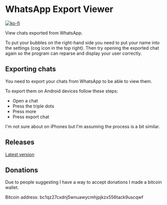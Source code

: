 WhatsApp Export Viewer
======================

[![ko-fi](https://ko-fi.com/img/githubbutton_sm.svg)](https://ko-fi.com/W7W1607S8)

View chats exported from WhatsApp.

To put your bubbles on the right-hand side you need to put your name into the settings (cog icon in the top right). Then try opening the exported chat again so the program can reparse and display your user correctly.

Exporting chats
---------------

You need to export your chats from WhatsApp to be able to view them.

To export them on Android devices follow these steps:

- Open a chat
- Press the triple dots
- Press more
- Press export chat

I'm not sure about on iPhones but I'm assuming the process is a bit similar.

Releases
--------

[Latest version](https://github.com/MrMelon54/WhatsAppExportViewer/releases/latest)

Donations
---------

Due to people suggesting I have a way to accept donations I made a bitcoin wallet.

Bitcoin address: bc1qz27cxdnj5wnuawycmhjpjkzx556tack9uscqwf
